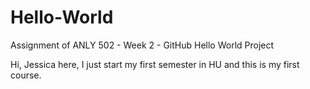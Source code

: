 # Hello-World
Assignment of ANLY 502 - Week 2 - GitHub Hello World Project

Hi,
Jessica here, I just start my first semester in HU and this is my first course. 
